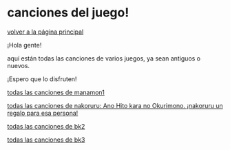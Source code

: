 ﻿# canciones del juego!

[volver a la página principal](index-es)

¡Hola gente!

aquí están todas las canciones de varios juegos, ya sean antiguos o nuevos.

¡Espero que lo disfruten!


[todas las canciones de manamon1](https://www.dropbox.com/s/gxe9bj2himlbhzi/Manamon%20music.zip?dl=1)


[todas las canciones de nakoruru: Ano Hito kara no Okurimono. ¡nakoruru un regalo para esa persona!](https://drive.google.com/file/d/1T5GrW3gozuTwHyZumvJOo9WAYnk3mr10/view?usp=sharing)

[todas las canciones de bk2](https://www.dropbox.com/s/f0v1vp8ttwb4s3h/bk2%20music.rar?dl=1)

[todas las canciones de bk3](https://www.dropbox.com/s/nl69az0gyva6rfc/bk3%20music.rar?dl=1)